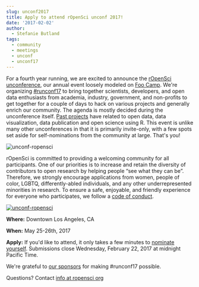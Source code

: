 ```yaml
---
slug: unconf2017
title: Apply to attend rOpenSci unconf 2017!
date: '2017-02-02'
author:
  - Stefanie Butland
tags:
  - community
  - meetings
  - unconf
  - unconf17
---
```


For a fourth year running, we are excited to announce the [rOpenSci unconference](https://unconf17.ropensci.org/), our annual event loosely modeled on [Foo Camp](https://en.wikipedia.org/wiki/Foo_Camp). We're organizing [#runconf17](https://twitter.com/search?f=tweets&q=%23runconf17) to bring together scientists, developers, and open data enthusiasts from academia, industry, government, and non-profits to get together for a couple of days to hack on various projects and generally enrich our community. The agenda is mostly decided during the unconference itself. [Past projects](https://github.com/ropensci/unconf16) have related to open data, data visualization, data publication and open science using R. This event is unlike many other unconferences in that it is primarily invite-only, with a few spots set aside for self-nominations from the community at large. That's you!

![unconf-ropensci](/assets/blog-images/2017-02-01-unconf2017/ropensci_v3.mp4.Still002.jpg)

rOpenSci is committed to providing a welcoming community for all participants. One of our priorities is to increase and retain the diversity of contributors to open research by helping people “see what they can be”. Therefore, we strongly encourage applications from women, people of color, LGBTQ, differently-abled individuals, and any other underrepresented minorities in research. To ensure a safe, enjoyable, and friendly experience for everyone who participates, we follow a [code of conduct](https://unconf17.ropensci.org/coc.html).

[![unconf-ropensci](https://unconf17.ropensci.org/images/LA.png)](https://unconf17.ropensci.org)

**Where:** Downtown Los Angeles, CA

**When:** May 25-26th, 2017

**Apply:** If you'd like to attend, it only takes a few minutes to [nominate yourself](https://unconf17.ropensci.org/apply). Submissions close Wednesday, February 22, 2017 at midnight Pacific Time.

We're grateful to [our sponsors](https://unconf17.ropensci.org/#sponsors) for making #runconf17 possible.

Questions? Contact [info at ropensci org](/contact/)
